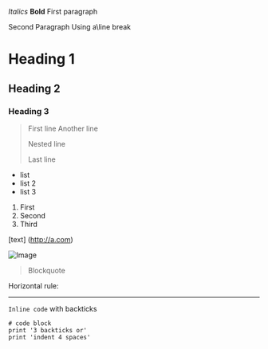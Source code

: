 *Italics* 
**Bold**
First paragraph 

Second Paragraph 
Using a\line break

# Heading 1
## Heading 2
### Heading 3

> First line
> Another line
>
> Nested line
>
> Last line

* list
* list 2
* list 3

1. First
2. Second
3. Third

[text] (http://a.com)

![Image](http://url/a.png)

> Blockquote

Horizontal rule:

---

`Inline code` with backticks

```
# code block
print '3 backticks or'
print 'indent 4 spaces'
```
